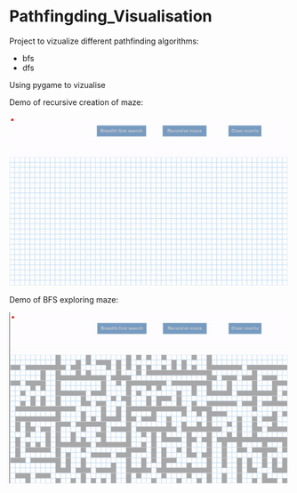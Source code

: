 # Pathfingding_Visualisation

Project to vizualize different pathfinding algorithms:
- bfs
- dfs


Using pygame to vizualise

Demo of recursive creation of maze:

![](https://github.com/EinPy/Pathfingding_Visualisation/blob/main/recursiveGrid.gif)


Demo of BFS exploring maze:

![](https://github.com/EinPy/Pathfingding_Visualisation/blob/main/bfsGrid.gif)
